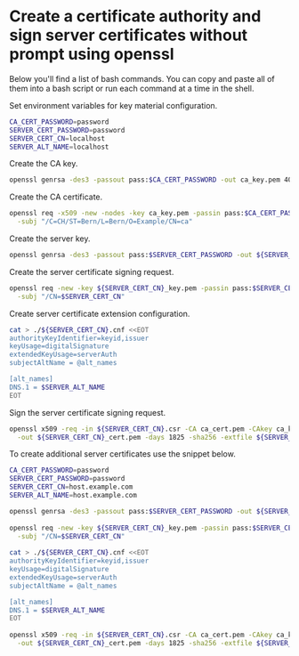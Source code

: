# Create a certificate authority and sign server certificates without prompt using openssl

Below you'll find a list of bash commands. You can copy and paste all of them into a bash script or run each command at a time in the shell.

Set environment variables for key material configuration.

```bash
CA_CERT_PASSWORD=password
SERVER_CERT_PASSWORD=password
SERVER_CERT_CN=localhost
SERVER_ALT_NAME=localhost
```

Create the CA key.

```bash
openssl genrsa -des3 -passout pass:$CA_CERT_PASSWORD -out ca_key.pem 4096
```

Create the CA certificate.

```bash
openssl req -x509 -new -nodes -key ca_key.pem -passin pass:$CA_CERT_PASSWORD -sha256 -days 1825 -out ca_cert.pem \
  -subj "/C=CH/ST=Bern/L=Bern/O=Example/CN=ca"
```

Create the server key.

```bash
openssl genrsa -des3 -passout pass:$SERVER_CERT_PASSWORD -out ${SERVER_CERT_CN}_key.pem 2048
```

Create the server certificate signing request.

```bash
openssl req -new -key ${SERVER_CERT_CN}_key.pem -passin pass:$SERVER_CERT_PASSWORD -out ${SERVER_CERT_CN}.csr \
  -subj "/CN=$SERVER_CERT_CN"
```

Create server certificate extension configuration.

```bash
cat > ./${SERVER_CERT_CN}.cnf <<EOT
authorityKeyIdentifier=keyid,issuer
keyUsage=digitalSignature
extendedKeyUsage=serverAuth
subjectAltName = @alt_names

[alt_names]
DNS.1 = $SERVER_ALT_NAME
EOT
```

Sign the server certificate signing request.

```bash
openssl x509 -req -in ${SERVER_CERT_CN}.csr -CA ca_cert.pem -CAkey ca_key.pem -passin pass:$CA_CERT_PASSWORD -CAcreateserial \
  -out ${SERVER_CERT_CN}_cert.pem -days 1825 -sha256 -extfile ${SERVER_CERT_CN}.cnf
```

To create additional server certificates use the snippet below.

```bash
CA_CERT_PASSWORD=password
SERVER_CERT_PASSWORD=password
SERVER_CERT_CN=host.example.com
SERVER_ALT_NAME=host.example.com

openssl genrsa -des3 -passout pass:$SERVER_CERT_PASSWORD -out ${SERVER_CERT_CN}_key.pem 2048
  
openssl req -new -key ${SERVER_CERT_CN}_key.pem -passin pass:$SERVER_CERT_PASSWORD -out ${SERVER_CERT_CN}.csr \
  -subj "/CN=$SERVER_CERT_CN"
  
cat > ./${SERVER_CERT_CN}.cnf <<EOT
authorityKeyIdentifier=keyid,issuer
keyUsage=digitalSignature
extendedKeyUsage=serverAuth
subjectAltName = @alt_names

[alt_names]
DNS.1 = $SERVER_ALT_NAME
EOT
 
openssl x509 -req -in ${SERVER_CERT_CN}.csr -CA ca_cert.pem -CAkey ca_key.pem -passin pass:$CA_CERT_PASSWORD -CAcreateserial \
  -out ${SERVER_CERT_CN}_cert.pem -days 1825 -sha256 -extfile ${SERVER_CERT_CN}.cnf
```